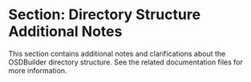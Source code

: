 # Section: Directory Structure Additional Notes

This section contains additional notes and clarifications about the OSDBuilder directory structure. See the related documentation files for more information.

